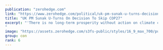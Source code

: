 ```yaml
---
publication: "zerohedge.com"
link: "https://www.zerohedge.com/political/uk-pm-sunak-u-turns-decision-skip-cop27"
title: "UK PM Sunak U-Turns On Decision To Skip COP27"
excerpt: "'There is no long-term prosperity without action on climate change... That is why I will attend Cop27 next week' 
"
image: "https://assets.zerohedge.com/s3fs-public/styles/16_9_max_700/public/2022-11/2022-11-02_14-46-34.png?h=8bd17bcf&itok=Se7ubGTH"
group: con
rank: 6
---
```

